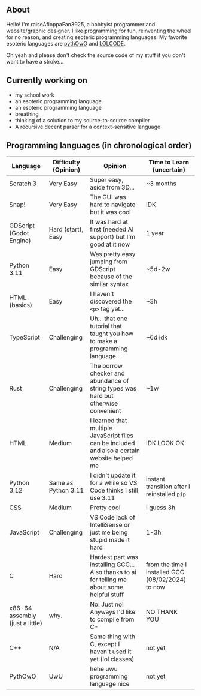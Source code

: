 <!---
- 👋 Hi, I’m @raiseAfloppaFan3925
- 👀 I’m interested in ...
- 🌱 I’m currently learning TypeScript and Python
- 💞️ I’m looking to collaborate on ...
- 📫 How to reach me ...
- 😄 Pronouns: Boeing AH-64D Apache Longbow (jk)
- ⚡ Fun fact: **i like cats**
--->
## About
Hello! I'm raiseAfloppaFan3925, a hobbyist programmer and website/graphic designer. I like programming for fun, reinventing the wheel for no reason, and creating esoteric programming languages. My favorite esoteric languages are [pythOwO](https://github.com/virejdasani/pythOwO) and [LOLCODE](https://en.wikipedia.org/wiki/LOLCODE).

Oh yeah and please don't check the source code of my stuff if you don't want to have a stroke...

## Currently working on
* my school work
* an esoteric programming language
* an esoteric programming language
* breathing
* thinking of a solution to my source-to-source compiler
* A recursive decent parser for a context-sensitive language

## Programming languages (in chronological order)
| Language                                | Difficulty (Opinion) | Opinion                                                                                        | Time to Learn (uncertain)                         |
|-----------------------------------------|----------------------|------------------------------------------------------------------------------------------------|---------------------------------------------------|
| Scratch 3                               | Very Easy            | Super easy, aside from 3D...                                                                   | ~3 months                                         |
| Snap!                                   | Very Easy            | The GUI was hard to navigate but it was cool                                                   | IDK                                               |
| GDScript (Godot Engine)                 | Hard (start), Easy   | It was hard at first (needed AI support) but I'm good at it now                                | 1 year                                            |
| Python 3.11                             | Easy                 | Was pretty easy jumping from GDScript because of the similar syntax                            | ~5d-2w                                            |
| HTML (basics)                           | Easy                 | I haven't discovered the `<p>` tag yet...                                                      | ~3h                                               |
| TypeScript                              | Challenging          | Uh... that one tutorial that taught you how to make a programming language...                  | ~6d idk                                           |
| Rust                                    | Challenging          | The borrow checker and abundance of string types was hard but otherwise convenient             | ~1w                                               |
| HTML                                    | Medium               | I learned that multiple JavaScript files can be included and also a certain website helped me  | IDK LOOK OK                                       |
| Python 3.12                             | Same as Python 3.11  | I didn't update it for a while so VS Code thinks I still use 3.11                              | instant transition after I reinstalled `pip`      |
| CSS                                     | Medium               | Pretty cool                                                                                    | I guess 3h                                        |
| JavaScript                              | Challenging          | VS Code lack of IntelliSense or just me being stupid made it hard                              | 1-3h                                              |
| C                                       | Hard                 | Hardest part was installing GCC... Also thanks to ai for telling me about some helpful stuff   | from the time I installed GCC (08/02/2024) to now |
| x86-64 assembly (just a little)         | why.                 | No. Just no! Anyways I'd like to compile from C-                                               | NO THANK YOU                                      |
| C++                                     | N/A                  | Same thing with C, except I haven't used it yet (lol classes)                                  | not yet                                           |
| PythOwO                                 | UwU                  | hehe uwu programming language nice                                                             | not yet                                           |


<!---
raiseAfloppaFan3925/raiseAfloppaFan3925 is a ✨ special ✨ repository because its `README.md` (this file) appears on your GitHub profile.
You can click the Preview link to take a look at your changes.
--->
